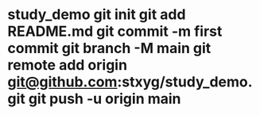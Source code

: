 # study_demo git init git add README.md git commit -m first commit git branch -M main git remote add origin git@github.com:stxyg/study_demo.git git push -u origin main
